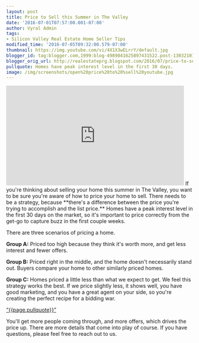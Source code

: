 ```yaml
---
layout: post
title: Price to Sell this Summer in The Valley
date: '2016-07-01T07:57:00.001-07:00'
author: Vyral Admin
tags:
- Silicon Valley Real Estate Home Seller Tips
modified_time: '2016-07-05T09:32:00.579-07:00'
thumbnail: https://img.youtube.com/vi/4X1X3wELrrY/default.jpg
blogger_id: tag:blogger.com,1999:blog-4989041625897431522.post-1303210117743558759
blogger_orig_url: http://realestateprg.blogspot.com/2016/07/price-to-sell-this-summer-in-valley.html
pullquote: Homes have peak interest level in the first 30 days.
image: /img/screenshots/open%20price%20to%20%sell%20youtube.jpg
---
```


<iframe allowfullscreen="" frameborder="0" height="270" src="https://www.youtube.com/embed/4X1X3wELrrY" width="480"></iframe> 
If you're thinking about selling your home this summer in The Valley, you want to be sure you're aware of how to price your home to sell. There needs to be a strategy, because **there's a difference between the price you're trying to accomplish and the list price.** Homes have a peak interest level in the first 30 days on the market, so it's important to price correctly from the get-go to capture buzz in the first couple weeks. 

There are three scenarios of pricing a home. 

**Group A:** Priced too high because they think it's worth more, and get less interest and fewer offers. 

**Group B:** Priced right in the middle, and the home doesn't necessarily stand out. Buyers compare your home to other similarly priced homes. 

**Group C:** Homes priced a little less than what we expect to get. We feel this strategy works the best. If we price slightly less, it shows well, you have good marketing, and you have a great agent on your side, so you're creating the perfect recipe for a bidding war. 

<a href="https://twitter.com/home/?status={{page.pullquote}}%20{{site.url}}{{page.url}}%20via%40{{site.data.settings.socials.twitter | remove: 'https://twitter.com/'}}" target='_blank' class="pullquote">&#8220;{{page.pullquote}}&#8221;</a>

You'll get more people coming through, and more offers, which drives the price up. There are more details that come into play of course. If you have questions, please feel free to reach out to us. 